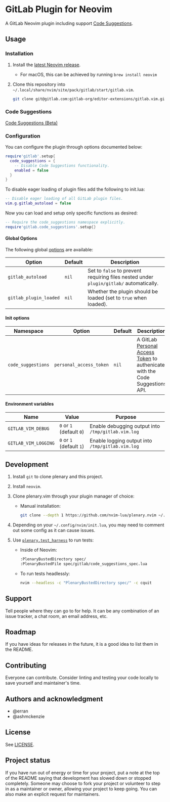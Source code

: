 # GitLab Plugin for Neovim

A GitLab Neovim plugin including support [Code Suggestions](#code-suggestions).

## Usage

### Installation

1. Install the [latest Neovim release](https://github.com/neovim/neovim/releases/latest).

    - For macOS, this can be achieved by running `brew install neovim`

2. Clone this repository into `~/.local/share/nvim/site/pack/gitlab/start/gitlab.vim`.

    ```sh
    git clone git@gitlab.com:gitlab-org/editor-extensions/gitlab.vim.git ~/.local/share/nvim/site/pack/gitlab/start/gitlab.vim
    ```

### Code Suggestions

[Code Suggestions (Beta)](https://docs.gitlab.com/ee/user/project/repository/code_suggestions.html)

### Configuration

You can configure the plugin through options documented below:

```lua
require'gitlab'.setup{
  code_suggestions = {
    -- Disable Code Suggestions functionality.
    enabled = false
  }
}
```

To disable eager loading of plugin files add the following to init.lua:

```lua
-- Disable eager loading of all GitLab plugin files.
vim.g.gitlab_autoload = false
```

Now you can load and setup only specific functions as desired:

```lua
-- Require the code_suggestions namespace explicitly.
require'gitlab.code_suggestions'.setup{}
```

#### Global Options

The following global [options](https://neovim.io/doc/user/options.html) are available:

| Option                 | Default | Description                                                                            |
|------------------------|---------|----------------------------------------------------------------------------------------|
| `gitlab_autoload`      | `nil`   | Set to `false` to prevent requiring files nested under `plugin/gitlab/` automatically. |
| `gitlab_plugin_loaded` | `nil`   | Whether the plugin should be loaded (set to `true` when loaded).                       |

#### Init options

| Namespace              | Option                  | Default | Description                                                                          |
|------------------------|-------------------------|---------|--------------------------------------------------------------------------------------|
| `code_suggestions`     | `personal_access_token` | `nil`   | A GitLab [Personal Access Token][] to authenicate with the Code Suggestions API.     |

#### Environment variables

| Name                 | Value                    | Purpose |
|----------------------|--------------------------|---------|
| `GITLAB_VIM_DEBUG`   | `0` or `1` (default `0`) | Enable debugging output into `/tmp/gitlab.vim.log` |
| `GITLAB_VIM_LOGGING` | `0` or `1` (default `1`) | Enable logging output into `/tmp/gitlab.vim.log` |

## Development

1. Install `git` to clone plenary and this project.
2. Install `neovim`.
3. Clone plenary.vim through your plugin manager of choice:
   * Manual installation:

     ```sh
     git clone --depth 1 https://github.com/nvim-lua/plenary.nvim ~/.local/share/nvim/site/pack/vendor/start/plenary.nvim
     ```

4. Depending on your `~/.config/nvim/init.lua`, you may need to comment out some
   config as it can cause issues.
5. Use [`plenary.test_harness`](https://github.com/nvim-lua/plenary.nvim#plenarytest_harness) to run tests:
   * Inside of Neovim:

     ```sh
     :PlenaryBustedDirectory spec/
     :PlenaryBustedFile spec/gitlab/code_suggestions_spec.lua
     ```

   * To run tests headlessly:

     ```sh
     nvim --headless -c "PlenaryBustedDirectory spec/" -c cquit
     ```

## Support

Tell people where they can go to for help. It can be any combination of an issue tracker, a chat room, an email address, etc.

## Roadmap

If you have ideas for releases in the future, it is a good idea to list them in the README.

## Contributing

Everyone can contribute. Consider linting and testing your code locally to save yourself and maintainer's time.

## Authors and acknowledgment

- @erran
- @ashmckenzie

## License

See [LICENSE](./LICENSE).

## Project status

If you have run out of energy or time for your project, put a note at the top of the README saying that development has slowed down or stopped completely. Someone may choose to fork your project or volunteer to step in as a maintainer or owner, allowing your project to keep going. You can also make an explicit request for maintainers.

[Personal Access Token]: https://docs.gitlab.com/ee/user/project/repository/code_suggestions.html#enable-code-suggestions-in-your-gitlab-saas-account "Enable Code Suggestions with a Personal Access Token"
